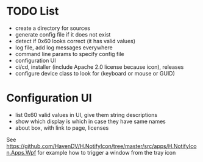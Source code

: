 TODO List
=========

- create a directory for sources
- generate config file if it does not exist
- detect if 0x60 looks correct (it has valid values)
- log file, add log messages everywhere
- command line params to specify config file
- configuration UI
- ci/cd, installer (include Apache 2.0 license because icon), releases
- configure device class to look for (keyboard or mouse or GUID)

Configuration UI
================

- list 0x60 valid values in UI, give them string descriptions
- show which display is which in case they have same names
- about box, with link to page, licenses

See https://github.com/HavenDV/H.NotifyIcon/tree/master/src/apps/H.NotifyIcon.Apps.Wpf for example how to trigger a window from the tray icon
